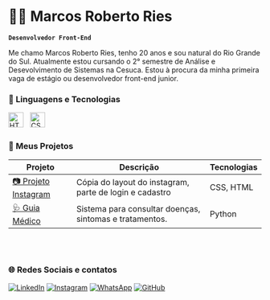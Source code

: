 # 👨‍💻 Marcos Roberto Ries

**`Desenvolvedor Front-End`**

Me chamo Marcos Roberto Ries, tenho 20 anos e sou natural do Rio Grande do Sul.
Atualmente estou cursando o 2° semestre de Análise e Desevolvimento de Sistemas
na Cesuca. Estou à procura da minha primeira vaga de estágio ou desenvolvedor front-end junior.

### 🤖 Linguagens e Tecnologias

<img
    align = "left"
    alt = "HTML"
    title = "HTML"
    width = "30px"
    style = "padding-right: 10px;"  
    src="https://cdn.jsdelivr.net/gh/devicons/devicon@latest/icons/html5/html5-original.svg"/>

<img
   align = "left"
    alt = "CSS"
    title = "CSS"
    width = "30px"
    style = "padding-right: 10px;"  
    src="https://cdn.jsdelivr.net/gh/devicons/devicon@latest/icons/css3/css3-original.svg"/>
    
<br><br>

### 💼 Meus Projetos

| Projeto | Descrição | Tecnologias |
|--------|-----------|-------------|
| [📷 Projeto Instagram](https://marcosries.github.io/Projeto-instagram/) | Cópia do layout do instagram, parte de login e cadastro | CSS, HTML |
| [🩺 Guia Médico](https://www.online-python.com/7svjSc81ew) | Sistema para consultar doenças, sintomas e tratamentos. | Python |
<br><br>

### 🌐 Redes Sociais e contatos

[![LinkedIn](https://img.shields.io/badge/LinkedIn-0077B5?style=for-the-badge&logo=linkedin&logoColor=white)](https://www.linkedin.com/in/riesmarcos/)
[![Instagram](https://img.shields.io/badge/Instagram-E4405F?style=for-the-badge&logo=instagram&logoColor=white)](https://www.instagram.com/riesmarcos)
[![WhatsApp](https://img.shields.io/badge/WhatsApp-25D366?style=for-the-badge&logo=whatsapp&logoColor=white)](https://wa.me/5551998144336)
[![GitHub](https://img.shields.io/badge/GitHub-000?style=for-the-badge&logo=github&logoColor=white)](https://github.com/MarcosRies)
